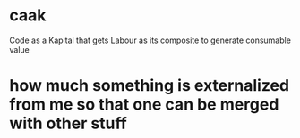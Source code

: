 # caak
Code as a Kapital that gets Labour as its composite to generate consumable value

# how much something is externalized from me so that one can be merged with other stuff
